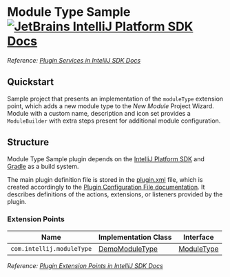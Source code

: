 # Module Type Sample [![JetBrains IntelliJ Platform SDK Docs](https://jb.gg/badges/docs.svg)][docs]
*Reference: [Plugin Services in IntelliJ SDK Docs][docs:plugin_services]*

## Quickstart

Sample project that presents an implementation of the `moduleType` extension point, which adds a new module type
to the *New Module* Project Wizard. Module with a custom name, description and icon set provides a `ModuleBuilder`
with extra steps present for additional module configuration.

## Structure

Module Type Sample
plugin depends on the [IntelliJ Platform SDK][docs] and [Gradle][docs:gradle] as a build system.

The main plugin definition file is stored in the [plugin.xml][file:plugin.xml] file, which is created accordingly
to the [Plugin Configuration File documentation][docs:plugin.xml]. It describes definitions of the actions, extensions,
or listeners provided by the plugin.

### Extension Points

| Name                      | Implementation Class                  | Interface                    |
| ------------------------- | ------------------------------------- | ---------------------------- |
| `com.intellij.moduleType` | [DemoModuleType][file:DemoModuleType] | [ModuleType][sdk:ModuleType] |

*Reference: [Plugin Extension Points in IntelliJ SDK Docs][docs:ep]*

[docs]: https://www.jetbrains.org/intellij/sdk/docs
[docs:actions]: https://www.jetbrains.org/intellij/sdk/docs/basics/action_system.html
[docs:plugin_services]: https://jetbrains.org/intellij/sdk/docs/basics/plugin_structure/plugin_services.html
[docs:ep]: https://www.jetbrains.org/intellij/sdk/docs/basics/plugin_structure/plugin_extensions.html
[docs:gradle]: https://www.jetbrains.org/intellij/sdk/docs/tutorials/build_system.html
[docs:plugin.xml]: https://www.jetbrains.org/intellij/sdk/docs/basics/plugin_structure/plugin_configuration_file.html
[docs:listeners]: https://jetbrains.org/intellij/sdk/docs/basics/plugin_structure/plugin_listeners.html

[file:plugin.xml]: ./src/main/resources/META-INF/plugin.xml
[file:DemoModuleType]: ./src/main/java/org/intellij/sdk/module/DemoModuleType.java

[sdk:ModuleType]: upsource:///platform/lang-api/src/com/intellij/openapi/module/ModuleType.java
